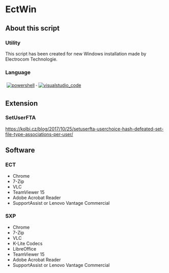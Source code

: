 # EctWin
## About this script
### Utility
This script has been created for new Windows installation made by Electrocom Technologie.
### Language
  <a href="#">
    <img src="https://github.com/anaselgarhy/cool-badges/blob/master/svg/dev/tools/powershell.svg" alt="powershell" style="vertical-align:top; margin:6px 4px">
  </a> 


  <a href="#">
    <img src="https://github.com/anaselgarhy/cool-badges/blob/master/svg/dev/tools/visualstudio_code.svg" alt="visualstudio_code" style="vertical-align:top; margin:6px 4px">
  </a>

## Extension
### SetUserFTA
https://kolbi.cz/blog/2017/10/25/setuserfta-userchoice-hash-defeated-set-file-type-associations-per-user/
## Software
### ECT
* Chrome
* 7-Zip
* VLC
* TeamViewer 15
* Adobe Acrobat Reader
* SupportAssist or Lenovo Vantage Commercial
### SXP
* Chrome
* 7-Zip
* VLC
* K-Lite Codecs
* LibreOffice
* TeamViewer 15
* Adobe Acrobat Reader
* SupportAssist or Lenovo Vantage Commercial
